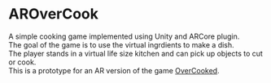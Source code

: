 # AROverCook

A simple cooking game implemented using Unity and ARCore plugin. <br />
The goal of the game is to use the virtual ingrdients to make a dish. <br />
The player stands in a virtual life size kitchen and can pick up objects to cut or cook. <br />
This is a prototype for an AR version of the game [OverCooked](http://www.ghosttowngames.com/overcooked/). <br />

